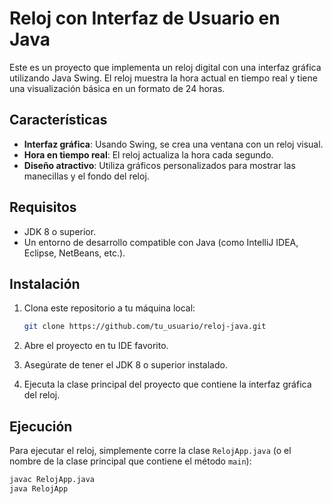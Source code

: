 # Reloj con Interfaz de Usuario en Java

Este es un proyecto que implementa un reloj digital con una interfaz gráfica utilizando Java Swing. El reloj muestra la hora actual en tiempo real y tiene una visualización básica en un formato de 24 horas.

## Características

- **Interfaz gráfica**: Usando Swing, se crea una ventana con un reloj visual.
- **Hora en tiempo real**: El reloj actualiza la hora cada segundo.
- **Diseño atractivo**: Utiliza gráficos personalizados para mostrar las manecillas y el fondo del reloj.

## Requisitos

- JDK 8 o superior.
- Un entorno de desarrollo compatible con Java (como IntelliJ IDEA, Eclipse, NetBeans, etc.).

## Instalación

1. Clona este repositorio a tu máquina local:

    ```bash
    git clone https://github.com/tu_usuario/reloj-java.git
    ```

2. Abre el proyecto en tu IDE favorito.

3. Asegúrate de tener el JDK 8 o superior instalado.

4. Ejecuta la clase principal del proyecto que contiene la interfaz gráfica del reloj.

## Ejecución

Para ejecutar el reloj, simplemente corre la clase `RelojApp.java` (o el nombre de la clase principal que contiene el método `main`):

```bash
javac RelojApp.java
java RelojApp
